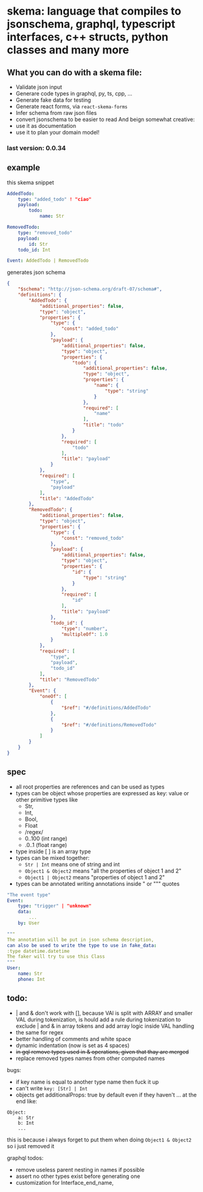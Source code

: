 # skema: language that compiles to jsonschema, graphql, typescript interfaces, c++ structs, python classes and many more

## What you can do with a skema file:
- Validate json input
- Generare code types in graphql, py, ts, cpp, ...
- Generate fake data for testing
- Generate react forms, via `react-skema-forms`
- Infer schema from raw json files
- convert jsonschema to be easier to read
And beign somewhat creative:
- use it as documentation
- use it to plan your domain model!

<!---[bump]--->
### last version: 0.0.34
## example


this skema snippet
```yaml
AddedTodo:
    type: "added_todo" ! "ciao"
    payload:
        todo:
            name: Str

RemovedTodo:
    type: "removed_todo"
    payload:
        id: Str
    todo_id: Int

Event: AddedTodo | RemovedTodo
```
generates json schema
```json
{
    "$schema": "http://json-schema.org/draft-07/schema#",
    "definitions": {
        "AddedTodo": {
            "additional_properties": false,
            "type": "object",
            "properties": {
                "type": {
                    "const": "added_todo"
                },
                "payload": {
                    "additional_properties": false,
                    "type": "object",
                    "properties": {
                        "todo": {
                            "additional_properties": false,
                            "type": "object",
                            "properties": {
                                "name": {
                                    "type": "string"
                                }
                            },
                            "required": [
                                "name"
                            ],
                            "title": "todo"
                        }
                    },
                    "required": [
                        "todo"
                    ],
                    "title": "payload"
                }
            },
            "required": [
                "type",
                "payload"
            ],
            "title": "AddedTodo"
        },
        "RemovedTodo": {
            "additional_properties": false,
            "type": "object",
            "properties": {
                "type": {
                    "const": "removed_todo"
                },
                "payload": {
                    "additional_properties": false,
                    "type": "object",
                    "properties": {
                        "id": {
                            "type": "string"
                        }
                    },
                    "required": [
                        "id"
                    ],
                    "title": "payload"
                },
                "todo_id": {
                    "type": "number",
                    "multipleOf": 1.0
                }
            },
            "required": [
                "type",
                "payload",
                "todo_id"
            ],
            "title": "RemovedTodo"
        },
        "Event": {
            "oneOf": [
                {
                    "$ref": "#/definitions/AddedTodo"
                },
                {
                    "$ref": "#/definitions/RemovedTodo"
                }
            ]
        }
    }
}
```
## spec

- all root properties are references and can be used as types
- types can be object whose properties are expressed as key: value or other primitive types like 
    - Str,
    - Int,
    - Bool,
    - Float
    - /regex/
    - 0..100 (int range)
    - .0..1 (float range)
- type inside [ ] is an array type
- types can be mixed together: 
    - `Str | Int` means one of string and int
    - `Object1 & Object2` means "all the properties of object 1 and 2"
    - `Object1 | Object2` means "properties of object 1 and 2"
- types can be annotated writing annotations inside " or """ quotes
```yaml
"The event type"
Event:
    type: "trigger" | "unknown"
    data:
        ...
    by: User

"""
The annotation will be put in json schema description,
can also be used to write the type to use in fake_data:
:type datetime.datetime
The faker will try tu use this Class
"""
User:
    name: Str
    phone: Int
```

## todo:
- | and & don't work with [], because VAl is split with ARRAY and smaller VAL during tokenization, is hould add a rule during tokenization to exclude | and & in array tokens and add array logic inside VAL handling
- the same for regex
- better handling of comments and white space
- dynamic indentation (now is set as 4 spaces)
- ~~in gql remove types used in & operations, given that thay are merged~~
- replace removed types names from other computed names




bugs:
- if key name is equal to another type name then fuck it up
- can't write `key: [Str] | Int`
- objects get additionalProps: true by default even if they haven't ... at the end like:
```
Object:
    a: Str
    b: Int
    ...
```
this is because i always forget to put them when doing `Object1 & Object2` so i just removed it



graphql todos:
- remove useless parent nesting in names if possible
- assert no other types exist before generating one
- customization for Interface_end_name, 
